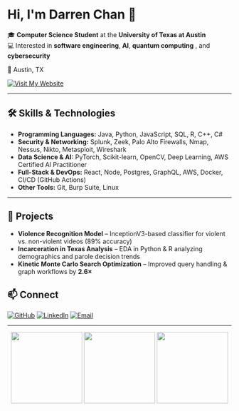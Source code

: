 # Hi, I'm Darren Chan 👋
🎓 **Computer Science Student** at the **University of Texas at Austin**  
💻 Interested in **software engineering**, **AI**, **quantum computing** , and **cybersecurity**

📍 Austin, TX

<div>
<!-- Website Button -->
  <a href="https://darrenzwc.github.io" target="_blank">
    <img src="https://img.shields.io/badge/🌐 Visit%20My%20Website-0A66C2?style=for-the-badge&logo=google-chrome&logoColor=white" alt="Visit My Website" />
  </a>
</div>

---

## 🛠 Skills & Technologies
- **Programming Languages:** Java, Python, JavaScript, SQL, R, C++, C#
- **Security & Networking:** Splunk, Zeek, Palo Alto Firewalls, Nmap, Nessus, Nikto, Metasploit, Wireshark
- **Data Science & AI:** PyTorch, Scikit-learn, OpenCV, Deep Learning, AWS Certified AI Practitioner
- **Full-Stack & DevOps:** React, Node, Postgres, GraphQL, AWS, Docker, CI/CD (GitHub Actions)
- **Other Tools:** Git, Burp Suite, Linux

---

## 📂 Projects
- **Violence Recognition Model** – InceptionV3-based classifier for violent vs. non-violent videos (89% accuracy)
- **Incarceration in Texas Analysis** – EDA in Python & R analyzing demographics and parole decision trends
- **Kinetic Monte Carlo Search Optimization** – Improved query handling & graph workflows by **2.6×**


## 📫 Connect

[![GitHub](https://img.shields.io/badge/GitHub-darrenzwc-181717?style=flat&logo=github)](https://github.com/darrenzwc)
[![LinkedIn](https://img.shields.io/badge/LinkedIn-Darren%20Chan-0A66C2?style=flat&logo=linkedin)](https://linkedin.com/in/darrenzwc)
[![Email](https://img.shields.io/badge/Email-darrenzwc%40utexas.edu-red?style=flat&logo=gmail)](mailto:darrenzwc@utexas.edu)

---

<div align="center">

<!-- GitHub Stats -->
<img src="https://github-readme-stats.vercel.app/api?username=darrenzwc&show_icons=true&hide=issues&theme=transparent&rank_icon=github" height="160" />
<img src="https://github-readme-stats.vercel.app/api/top-langs/?username=darrenzwc&layout=compact&langs_count=8&theme=transparent" height="160" />

<!-- Streak -->
<img src="https://streak-stats.demolab.com?user=darrenzwc&theme=transparent&hide_longest_streak=true" height="160" />

</div>

